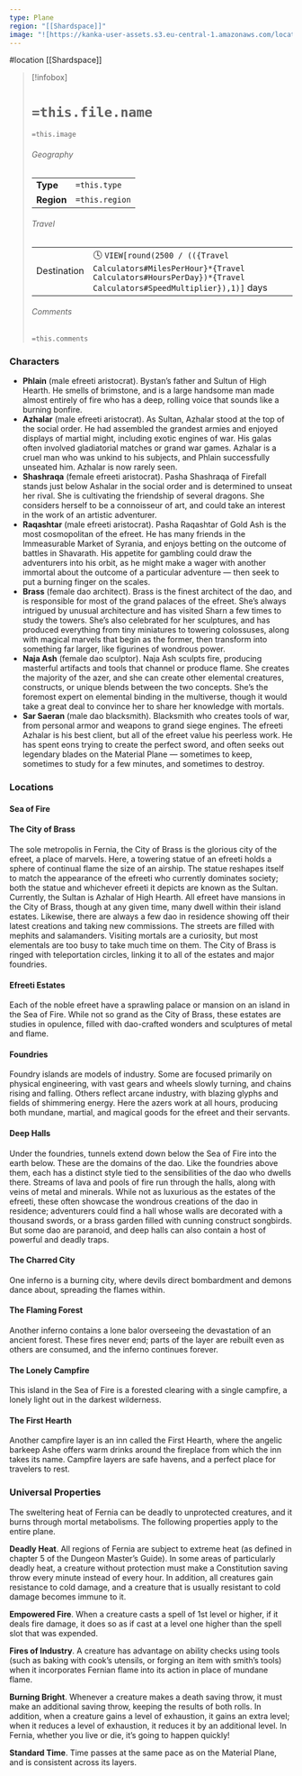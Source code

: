```yaml
---
type: Plane
region: "[[Shardspace]]"
image: "![https://kanka-user-assets.s3.eu-central-1.amazonaws.com/locations/qwEKSnNCjKHckoHm0bVDNYlRVfCUXiplb6rjqwRa.png|250](https://kanka-user-assets.s3.eu-central-1.amazonaws.com/locations/qwEKSnNCjKHckoHm0bVDNYlRVfCUXiplb6rjqwRa.png)"
---
```

 #location [[Shardspace]]

> [!infobox]
> # `=this.file.name`
> `=this.image`
> ###### Geography
> |  |  |
> | ---- | ---- |
> | **Type** | `=this.type` |
> | **Region** | `=this.region` |
> ###### Travel
> |  |  |
> | ---- | ---- |
> | Destination | 🕓 `VIEW[round(2500 / (({Travel Calculators#MilesPerHour}*{Travel Calculators#HoursPerDay})*{Travel Calculators#SpeedMultiplier}),1)]` days |
> ###### Comments
> `=this.comments`

### Characters

* **Phlain** (male efreeti aristocrat). Bystan’s father and Sultun of High Hearth. He smells of brimstone, and is a large handsome man made almost entirely of fire who has a deep, rolling voice that sounds like a burning bonfire.
* **Azhalar** (male efreeti aristocrat). As Sultan, Azhalar stood at the top of the social order. He had assembled the grandest armies and enjoyed displays of martial might, including exotic engines of war. His galas often involved gladiatorial matches or grand war games. Azhalar is a cruel man who was unkind to his subjects, and Phlain successfully unseated him. Azhalar is now rarely seen.
* **Shashraqa** (female efreeti aristocrat). Pasha Shashraqa of Firefall stands just below Ashalar in the social order and is determined to unseat her rival. She is cultivating the friendship of several dragons. She considers herself to be a connoisseur of art, and could take an interest in the work of an artistic adventurer.
* **Raqashtar** (male efreeti aristocrat). Pasha Raqashtar of Gold Ash is the most cosmopolitan of the efreet. He has many friends in the Immeasurable Market of Syrania, and enjoys betting on the outcome of battles in Shavarath. His appetite for gambling could draw the adventurers into his orbit, as he might make a wager with another immortal about the outcome of a particular adventure — then seek to put a burning finger on the scales.
* **Brass** (female dao architect). Brass is the finest architect of the dao, and is responsible for most of the grand palaces of the efreet. She’s always intrigued by unusual architecture and has visited Sharn a few times to study the towers. She’s also celebrated for her sculptures, and has produced everything from tiny miniatures to towering colossuses, along with magical marvels that begin as the former, then transform into something far larger, like figurines of wondrous power.
* **Naja Ash** (female dao sculptor). Naja Ash sculpts fire, producing masterful artifacts and tools that channel or produce flame. She creates the majority of the azer, and she can create other elemental creatures, constructs, or unique blends between the two concepts. She’s the foremost expert on elemental binding in the multiverse, though it would take a great deal to convince her to share her knowledge with mortals.
* **Sar Saeran** (male dao blacksmith). Blacksmith who creates tools of war, from personal armor and weapons to grand siege engines. The efreeti Azhalar is his best client, but all of the efreet value his peerless work. He has spent eons trying to create the perfect sword, and often seeks out legendary blades on the Material Plane — sometimes to keep, sometimes to study for a few minutes, and sometimes to destroy.

### Locations

#### Sea of Fire

#### The City of Brass
The sole metropolis in Fernia, the City of Brass is the glorious city of the efreet, a place of marvels. Here, a towering statue of an efreeti holds a sphere of continual flame the size of an airship. The statue reshapes itself to match the appearance of the efreeti who currently dominates society; both the statue and whichever efreeti it depicts are known as the Sultan. Currently, the Sultan is Azhalar of High Hearth.  All efreet have mansions in the City of Brass, though at any given time, many dwell within their island estates. Likewise, there are always a few dao in residence showing off their latest creations and taking new commissions. The streets are filled with mephits and salamanders. Visiting mortals are a curiosity, but most elementals are too busy to take much time on them. The City of Brass is ringed with teleportation circles, linking it to all of the estates and major foundries.

#### Efreeti Estates
Each of the noble efreet have a sprawling palace or mansion on an island in the Sea of Fire. While not so grand as the City of Brass, these estates are studies in opulence, filled with dao-crafted wonders and sculptures of metal and flame.

#### Foundries
Foundry islands are models of industry. Some are focused primarily on physical engineering, with vast gears and wheels slowly turning, and chains rising and falling. Others reflect arcane industry, with blazing glyphs and fields of shimmering energy. Here the azers work at all hours, producing both mundane, martial, and magical goods for the efreet and their servants.

#### Deep Halls
Under the foundries, tunnels extend down below the Sea of Fire into the earth below. These are the domains of the dao. Like the foundries above them, each has a distinct style tied to the sensibilities of the dao who dwells there. Streams of lava and pools of fire run through the halls, along with veins of metal and minerals. While not as luxurious as the estates of the efreeti, these often showcase the wondrous creations of the dao in residence; adventurers could find a hall whose walls are decorated with a thousand swords, or a brass garden filled with cunning construct songbirds. But some dao are paranoid, and deep halls can also contain a host of powerful and deadly traps.

#### The Charred City
One inferno is a burning city, where devils direct bombardment and demons dance about, spreading the flames within.

#### The Flaming Forest
Another inferno contains a lone balor overseeing the devastation of an ancient forest. These fires never end; parts of the layer are rebuilt even as others are consumed, and the inferno continues forever.

#### The Lonely Campfire
This island in the Sea of Fire is a forested clearing with a single campfire, a lonely light out in the darkest wilderness.

#### The First Hearth
Another campfire layer is an inn called the First Hearth, where the angelic barkeep Ashe offers warm drinks around the fireplace from which the inn takes its name. Campfire layers are safe havens, and a perfect place for travelers to rest.

### Universal Properties

The sweltering heat of Fernia can be deadly to unprotected creatures, and it burns through mortal metabolisms. The following properties apply to the entire plane.

**Deadly Heat**. All regions of Fernia are subject to extreme heat (as defined in chapter 5 of the Dungeon Master’s Guide). In some areas of particularly deadly heat, a creature without protection must make a Constitution saving throw every minute instead of every hour. In addition, all creatures gain resistance to cold damage, and a creature that is usually resistant to cold damage becomes immune to it.

**Empowered Fire**. When a creature casts a spell of 1st level or higher, if it deals fire damage, it does so as if cast at a level one higher than the spell slot that was expended.

**Fires of Industry**. A creature has advantage on ability checks using tools (such as baking with cook’s utensils, or forging an item with smith’s tools) when it incorporates Fernian flame into its action in place of mundane flame.

**Burning Bright**. Whenever a creature makes a death saving throw, it must make an additional saving throw, keeping the results of both rolls. In addition, when a creature gains a level of exhaustion, it gains an extra level; when it reduces a level of exhaustion, it reduces it by an additional level. In Fernia, whether you live or die, it’s going to happen quickly!

**Standard Time**. Time passes at the same pace as on the Material Plane, and is consistent across its layers.
